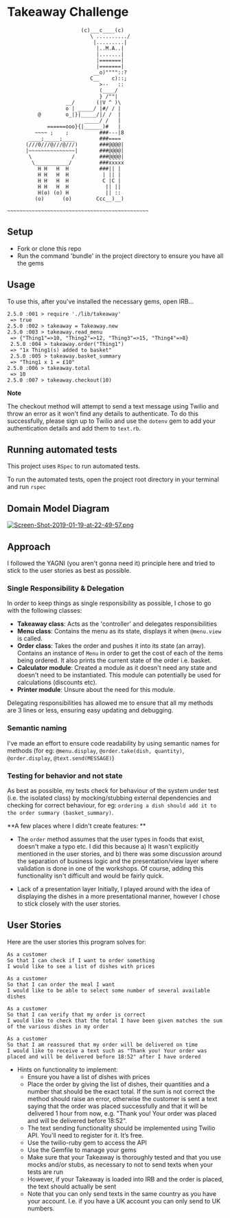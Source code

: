 Takeaway Challenge
==================
 ```
                         (c)___c____(c)
                            \ ........../
                             |.........|
                              |..M.A..|
                              |.......|
                              |=======|
                              |=======|
                             __o)""""::?
                            C__    c)::;
                               >--   ::     
                               (____/      
                               } /""|      
                    __/       (|V ^ )\     
                    o | _____/ |#/ / |     
           @        o_|}|_____/|/ /  |     
                          _____/ /   |     
              ======ooo}{|______)#   |     
          ~~~~ ;    ;          ###---|8    
        ____;_____;____        ###====     
       (///0///@///@///)       ###@@@@|
       |~~~~~~~~~~~~~~~|       ###@@@@|
        \             /        ###@@@@|               
         \___________/         ###xxxxx      
           H H   H  H          ###|| |    
           H H   H  H           | || |     
           H H   H  H           C |C |    
           H H   H  H            || ||    
           H(o) (o) H            || ::   
          (o)      (o)        Ccc__)__)  

~~~~~~~~~~~~~~~~~~~~~~~~~~~~~~~~~~~~~~~~~~~~~~
 ```

Setup
-------

* Fork or clone this repo
* Run the command 'bundle' in the project directory to ensure you have all the gems

Usage
-------

To use this, after you've installed the necessary gems, open IRB...

```
2.5.0 :001 > require './lib/takeaway'
 => true
2.5.0 :002 > takeaway = Takeaway.new
2.5.0 :003 > takeaway.read_menu
 => {"Thing1"=>10, "Thing2"=>12, "Thing3"=>15, "Thing4"=>8}
 2.5.0 :004 > takeaway.order("Thing1")
 => "1x Thing1(s) added to basket"
 2.5.0 :005 > takeaway.basket_summary
 => "Thing1 x 1 = £10"
2.5.0 :006 > takeaway.total
 => 10
2.5.0 :007 > takeaway.checkout(10)
```
**Note**

The checkout method will attempt to send a text message using Twilio and throw an error as it won't find any details to authenticate. To do this successfully, please sign up to Twilio and use the `dotenv` gem to add your authentication details and add them to `text.rb`.

Running automated tests
-------
This project uses `RSpec` to run automated tests. 

To run the automated tests, open the project root directory in your terminal and run `rspec`

Domain Model Diagram
-----

[![Screen-Shot-2019-01-19-at-22-49-57.png](https://i.postimg.cc/8k75MVQN/Screen-Shot-2019-01-19-at-22-49-57.png)](https://postimg.cc/t7HpGw4M)

Approach
-----

I followed the YAGNI (you aren't gonna need it) principle here and tried to stick to the user stories as best as possible. 

### Single Responsibility & Delegation

In order to keep things as single responsibility as possible, I chose to go with the following classes:

- **Takeaway class**: Acts as the 'controller' and delegates responsibilities
- **Menu class**: Contains the menu as its state, displays it when `@menu.view` is called.
- **Order class**: Takes the order and pushes it into its state (an array). Contains an instance of `Menu` in order to get the cost of each of the items being ordered. It also prints the current state of the order i.e. basket.
- **Calculator module**: Created a module as it doesn't need any state and doesn't need to be instantiated. This module can potentially be used for calculations (discounts etc). 
- **Printer module**: Unsure about the need for this module. 

Delegating responsibilities has allowed me to ensure that all my methods are 3 lines or less, ensuring easy updating and debugging. 

### Semantic naming

I've made an effort to ensure code readability by using semantic names for methods (for eg: `@menu.display`, `@order.take(dish, quantity)`, `@order.display`, `@text.send(MESSAGE)`)

### Testing for behavior and not state

As best as possible, my tests check for behaviour of the system under test (i.e. the isolated class) by mocking/stubbing external dependencies and checking for correct behaviour, for eg: `ordering a dish should add it to the order summary (basket_summary)`.

**A few places where I didn't create features: **

- The `order` method assumes that the user types in foods that exist, doesn't make a typo etc.
I did this because a) It wasn't explicitly mentioned in the user stories, and b) there was some discussion around the separation of business logic and the presentation/view layer where validation is done in one of the workshops. Of course, adding this functionality isn't difficult and would be fairly quick. 

- Lack of a presentation layer
Initially, I played around with the idea of displaying the dishes in a more presentational manner, however I chose to stick closely with the user stories. 


User Stories
-----
Here are the user stories this program solves for:

```
As a customer
So that I can check if I want to order something
I would like to see a list of dishes with prices

As a customer
So that I can order the meal I want
I would like to be able to select some number of several available dishes

As a customer
So that I can verify that my order is correct
I would like to check that the total I have been given matches the sum of the various dishes in my order

As a customer
So that I am reassured that my order will be delivered on time
I would like to receive a text such as "Thank you! Your order was placed and will be delivered before 18:52" after I have ordered
```

* Hints on functionality to implement:
  * Ensure you have a list of dishes with prices
  * Place the order by giving the list of dishes, their quantities and a number that should be the exact total. If the sum is not correct the method should raise an error, otherwise the customer is sent a text saying that the order was placed successfully and that it will be delivered 1 hour from now, e.g. "Thank you! Your order was placed and will be delivered before 18:52".
  * The text sending functionality should be implemented using Twilio API. You'll need to register for it. It’s free.
  * Use the twilio-ruby gem to access the API
  * Use the Gemfile to manage your gems
  * Make sure that your Takeaway is thoroughly tested and that you use mocks and/or stubs, as necessary to not to send texts when your tests are run
  * However, if your Takeaway is loaded into IRB and the order is placed, the text should actually be sent
  * Note that you can only send texts in the same country as you have your account. I.e. if you have a UK account you can only send to UK numbers.


